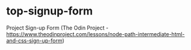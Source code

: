 # top-signup-form
Project Sign-up Form (The Odin Project - https://www.theodinproject.com/lessons/node-path-intermediate-html-and-css-sign-up-form)
